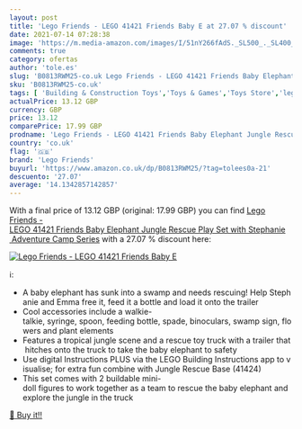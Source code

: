 ```yaml
---
layout: post
title: 'Lego Friends - LEGO 41421 Friends Baby E at 27.07 % discount'
date: 2021-07-14 07:28:38
image: 'https://m.media-amazon.com/images/I/51nY266fAdS._SL500_._SL400_.jpg'
comments: true
category: ofertas
author: 'tole.es'
slug: 'B0813RWM25-co.uk Lego Friends - LEGO 41421 Friends Baby Elephant Jungle...'
sku: 'B0813RWM25-co.uk'
tags: [ 'Building & Construction Toys','Toys & Games','Toys Store','lego','lego friends', ]
actualPrice: 13.12 GBP
currency: GBP
price: 13.12
comparePrice: 17.99 GBP
prodname: 'Lego Friends - LEGO 41421 Friends Baby Elephant Jungle Rescue Play Set with Stephanie  Adventure Camp Series'
country: 'co.uk'
flag: '🇬🇧'
brand: 'Lego Friends'
buyurl: 'https://www.amazon.co.uk/dp/B0813RWM25/?tag=tolees0a-21'
descuento: '27.07'
average: '14.1342857142857'
---
```


With a final price of 13.12 GBP (original: 17.99 GBP) you can find [Lego Friends - LEGO 41421 Friends Baby Elephant Jungle Rescue Play Set with Stephanie  Adventure Camp Series](https://www.amazon.co.uk/dp/B0813RWM25/?tag=tolees0a-21) with a  27.07 % discount here:

[![Lego Friends - LEGO 41421 Friends Baby E](https://m.media-amazon.com/images/I/51nY266fAdS._SL500_._SL400_.jpg)](https://www.amazon.co.uk/dp/B0813RWM25/?tag=tolees0a-21)

ℹ️:

- A baby elephant has sunk into a swamp and needs rescuing! Help Stephanie and Emma free it, feed it a bottle and load it onto the trailer
- Cool accessories include a walkie-talkie, syringe, spoon, feeding bottle, spade, binoculars, swamp sign, flowers and plant elements
- Features a tropical jungle scene and a rescue toy truck with a trailer that hitches onto the truck to take the baby elephant to safety
- Use digital Instructions PLUS via the LEGO Building Instructions app to visualise; for extra fun combine with Jungle Rescue Base (41424)
- This set comes with 2 buildable mini-doll figures to work together as a team to rescue the baby elephant and explore the jungle in the truck

[🛒 Buy it!!](https://www.amazon.co.uk/dp/B0813RWM25/?tag=tolees0a-21)
